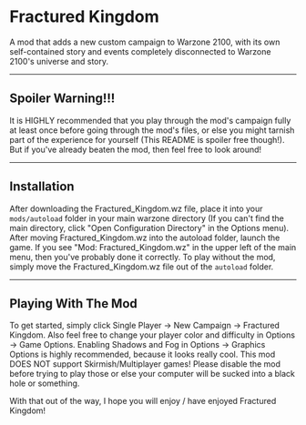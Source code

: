 # Fractured Kingdom
A mod that adds a new custom campaign to Warzone 2100, with its own self-contained story and events completely disconnected to Warzone 2100's universe and story.

------------------
Spoiler Warning!!!
------------------
It is HIGHLY recommended that you play through the mod's campaign fully at least once before going through the mod's files, or else you might tarnish part of the experience for yourself (This README is spoiler free though!). But if you've already beaten the mod, then feel free to look around!

------------
Installation
------------
After downloading the Fractured_Kingdom.wz file, place it into your `mods/autoload` folder in your main warzone directory (If you can't find the main directory, click "Open Configuration Directory" in the Options menu). After moving Fractured_Kingdom.wz into the autoload folder, launch the game. If you see "Mod: Fractured_Kingdom.wz" in the upper left of the main menu, then you've probably done it correctly. To play without the mod, simply move the Fractured_Kingdom.wz file out of the `autoload` folder.

--------------------
Playing With The Mod
--------------------
To get started, simply click Single Player -> New Campaign -> Fractured Kingdom. Also feel free to change your player color and difficulty in Options -> Game Options. Enabling Shadows and Fog in Options -> Graphics Options is highly recommended, because it looks really cool.
This mod DOES NOT support Skirmish/Multiplayer games! Please disable the mod before trying to play those or else your computer will be sucked into a black hole or something.

With that out of the way, I hope you will enjoy / have enjoyed Fractured Kingdom!
